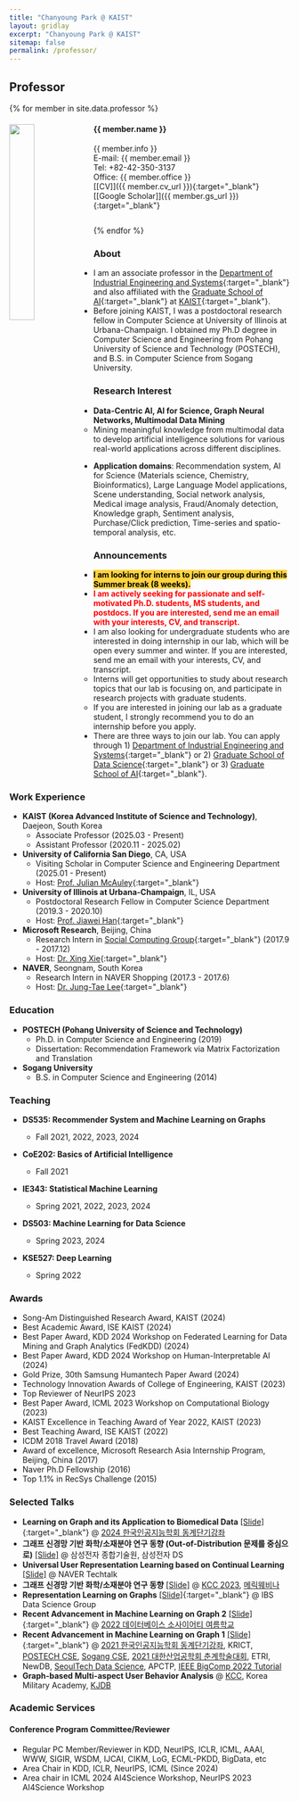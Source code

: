 ```yaml
---
title: "Chanyoung Park @ KAIST"
layout: gridlay
excerpt: "Chanyoung Park @ KAIST"
sitemap: false
permalink: /professor/
---
```


<!-- Jump to [staff](#staff), [master and bachelor students](#master-and-bachelor-students), [alumni](#alumni), [administrative support](#administrative-support), [lab visitors](#lab-visitors). -->

## Professor
{% for member in site.data.professor %}
<div class="row">
<div class="col-sm-8 clearfix">
  <img src="{{ site.url }}{{ site.baseurl }}/images/teampic/{{ member.photo }}" class="img-responsive" width="30%" style="float: left" />
  <h4>{{ member.name }}</h4>
  {{ member.info }}<br>E-mail: {{ member.email }}<br>
  Tel: +82-42-350-3137<br> 
  Office: {{ member.office }}<br>
  [[CV]]({{ member.cv_url }}){:target="_blank"}[[Google Scholar]]({{ member.gs_url }}){:target="_blank"}
  <ul style="overflow: hidden">
  </ul>
</div>
</div>
{% endfor %}

### About
- I am an associate professor in the [Department of Industrial Engineering and Systems](https://ie.kaist.ac.kr/){:target="_blank"} and also affiliated with the [Graduate School of AI](http://gsai.kaist.ac.kr/){:target="_blank"} at [KAIST](http://kaist.ac.kr/){:target="_blank"}. 
- Before joining KAIST, I was a postdoctoral research fellow in Computer Science at University of Illinois at Urbana-Champaign. I obtained my Ph.D degree in Computer Science and Engineering from Pohang University of Science and Technology (POSTECH), and B.S. in Computer Science from Sogang University.

### Research Interest
<!-- #### (Click [here](https://kaist-dsail.github.io/files/research.pdf){:target="_blank"} for more detail) -->
- <b>Data-Centric AI, AI for Science, Graph Neural Networks, Multimodal Data Mining</b>
  - Mining meaningful knowledge from multimodal data to develop artificial intelligence solutions for various real-world applications across different disciplines.
<!--   - Keywords: Multimodal user behavior analysis, Machine learning for graphs, Graph neural network, Graph representation learning, AI for Science -->
  - <b>Application domains</b>: 
  Recommendation system, AI for Science (Materials science, Chemistry, Bioinformatics), Large Language Model applications, Scene understanding, Social network analysis, Medical image analysis, Fraud/Anomaly detection, Knowledge graph, Sentiment analysis, Purchase/Click prediction, Time-series and spatio-temporal analysis, etc.

### Announcements
- <mark style='background-color: #ffd33d'><b>I am looking for interns to join our group during this Summer break (8 weeks). </b>
  <!-- Click <a href="https://ise.kaist.ac.kr/notices/view/id/3026" target="_blank">here</a> for more detail (Due date&#58;May. 7). Apply through the <a href="https://forms.gle/3nbchqaLEvhewWPj9" target="_blank">official link</a> and send an email to cy.park (at) kaist.ac.kr <b>with your CV and transcript</b> to confirm that you have submitted your application. -->
- <span style="color:red"><b>I am actively seeking for passionate and self-motivated Ph.D. students, MS students, and postdocs. If you are interested, send me an email with your interests, CV, and transcript.</b></span>  
- I am also looking for undergraduate students who are interested in doing internship in our lab, which will be open every summer and winter. If you are interested, send me an email with your interests, CV, and transcript. 
  + Interns will get opportunities to study about research topics that our lab is focusing on, and participate in research projects with graduate students.
  + If you are interested in joining our lab as a graduate student, I strongly recommend you to do an internship before you apply.
- There are three ways to join our lab. You can apply through 1) [Department of Industrial Engineering and Systems](https://ie.kaist.ac.kr/){:target="_blank"} or 2) [Graduate School of Data Science](https://gsds.kaist.ac.kr/){:target="_blank"} or 3) [Graduate School of AI](http://gsai.kaist.ac.kr/){:target="_blank"}.


<!-- ### News
- (2022.11) A paper got accepted at NeurIPS 2022 GLFrontiers Workshop.
- (2022.10) A paper got accepted at EMNLP 2022 (Findings).
- (2022.09) A paper got accepted at ICDM 2022.
- (2022.08) I gave a tutorial at <a href="https://sites.google.com/view/dbsummerschool2022" target="_blank">2022 데이터베이스 소사이어티 여름학교</a>.
- (2022.08) Three papers got accepted at CIKM 2022.
- (2022.05) A paper got accepted at KDD 2022.
- (2022.04) Two papers got accepted at SIGIR 2022.
- (2021.12) A paper got accepted at AAAI 2022.
- (2021.09) A paper got accepted at ICDM 2021.
- (2021.07) Call For Paper: Frontiers in Artificial Intelligence [(Graph representation learning: Methods and Applications)](https://www.frontiersin.org/research-topics/22665/graph-representation-learning-methods-and-applications#overview){:target="_blank"}
- (2021.06) I gave a tutorial at <a href="http://kiie.org/wp/2021a/online.asp" target="_blank">2021 대한산업공학회 춘계학술대회</a>.
- (2021.04) A paper got accepted at SIGIR 2021.
- (2021.02) I gave a tutorial at [2021 한국인공지능학회 동계단기강좌](http://aiassociation.kr/Conference/ConferenceView.asp?AC=0&CODE=CC20210101&CpPage=104#CONF){:target="_blank"} [[Slide]](https://kaist-dsail.github.io/files/MLGraph2021.pdf){:target="_blank"}.
- (2021.01) A paper got accepted at WWW 2021.
- (2020.11) I joined KAIST as an assistant professor.
- (2020.09) A paper got accepted at ICDM 2020.
- (2020.02) A paper got accepted at KDD 2020 (research track).
- (2019.11) A paper got accepted at AAAI 2020.
- (2019.05) Two papers got accepted at CIKM 2019.
- (2019.01) I joined University of Illinois at Urbana-Champaign as a postdoctoral research fellow.
- (2018.10) I successfully defended Ph.D thesis. -->

<!-- ### Selected Presentation Slide
- <b>Recent Advancement in Machine Learning on Graph 2</b> [[Slide]](https://kaist-dsail.github.io/files/MLGraph2022.pdf){:target="_blank"} ([2022 데이터베이스 소사이어티 여름학교](https://sites.google.com/view/dbsummerschool2022){:target="_blank"})
- <b>Recent Advancement in Machine Learning on Graph 1</b> [[Slide]](https://kaist-dsail.github.io/files/MLGraph2021.pdf){:target="_blank"} ([2021 한국인공지능학회 동계단기강좌](http://aiassociation.kr/Conference/ConferenceView.asp?AC=0&CODE=CC20210101&CpPage=104#CONF){:target="_blank"}) 
-->



### Work Experience
- <b>KAIST (Korea Advanced Institute of Science and Technology)</b>, Daejeon, South Korea
  + Associate Professor (2025.03 - Present)
  + Assistant Professor (2020.11 - 2025.02)
- <b>University of California San Diego</b>, CA, USA 
  + Visiting Scholar in Computer Science and Engineering Department (2025.01 - Present)
  + Host: [Prof. Julian McAuley](https://cseweb.ucsd.edu/~jmcauley/){:target="_blank"}
- <b>University of Illinois at Urbana-Champaign</b>, IL, USA 
  + Postdoctoral Research Fellow in Computer Science Department (2019.3 - 2020.10)
  + Host: [Prof. Jiawei Han](http://hanj.cs.illinois.edu/){:target="_blank"}
- <b>Microsoft Research</b>, Beijing, China 
  + Research Intern in [Social Computing Group](https://www.microsoft.com/en-us/research/group/social-computing-beijing/){:target="_blank"} (2017.9 - 2017.12)
  + Host: [Dr. Xing Xie](https://www.microsoft.com/en-us/research/people/xingx/){:target="_blank"}
- <b>NAVER</b>, Seongnam, South Korea 
  + Research Intern in NAVER Shopping (2017.3 - 2017.6)
  + Host: [Dr. Jung-Tae Lee](https://scholar.google.com/citations?user=b7aYQFAAAAAJ&hl=en){:target="_blank"}
    


### Education
- <b>POSTECH (Pohang University of Science and Technology)</b>
  + Ph.D. in Computer Science and Engineering (2019)
  + Dissertation: Recommendation Framework via Matrix Factorization and Translation
  <!-- + Advisor: [Prof. Hwanjo Yu](http://hwanjoyu.org/){:target="_blank"} -->
- <b>Sogang University</b>
  + B.S. in Computer Science and Engineering (2014)
  <!-- + Graduated with Honors (Magma Cum Laude) -->


### Teaching
- <b>DS535: Recommender System and Machine Learning on Graphs</b>
  + Fall 2021, 2022, 2023, 2024

- <b>CoE202: Basics of Artificial Intelligence</b>
  + Fall 2021

- <b>IE343: Statistical Machine Learning</b>
  + Spring 2021, 2022, 2023, 2024

- <b>DS503: Machine Learning for Data Science</b>
  + Spring 2023, 2024

- <b>KSE527: Deep Learning</b>
  + Spring 2022


### Awards
- Song-Am Distinguished Research Award, KAIST (2024)
- Best Academic Award, ISE KAIST (2024)
- Best Paper Award, KDD 2024 Workshop on Federated Learning for Data Mining and Graph Analytics (FedKDD) (2024)
- Best Paper Award, KDD 2024 Workshop on Human-Interpretable AI (2024)
- Gold Prize, 30th Samsung Humantech Paper Award (2024)
- Technology Innovation Awards of College of Engineering, KAIST (2023)
- Top Reviewer of NeurIPS 2023
- Best Paper Award, ICML 2023 Workshop on Computational Biology (2023)
- KAIST Excellence in Teaching Award of Year 2022, KAIST (2023)
- Best Teaching Award, ISE KAIST (2022)
- ICDM 2018 Travel Award (2018)
- Award of excellence, Microsoft Research Asia Internship Program, Beijing, China (2017)
- Naver Ph.D Fellowship (2016)
- Top 1.1% in RecSys Challenge (2015)

### Selected Talks
- <b>Learning on Graph and its Application to Biomedical Data</b> [[Slide]](https://kaist-dsail.github.io/files/LOG2024.pdf){:target="_blank"} @ 
<a href="https://aiassociation.kr/Conference/ConferenceView.asp?AC=0&CODE=CC20240101&CpPage=231#CONF" target="_blank">2024 한국인공지능학회 동계단기강좌</a>
- <b>그래프 신경망 기반 화학/소재분야 연구 동향 (Out-of-Distribution 문제를 중심으로)</b> <a href="https://kaist-dsail.github.io/files/SAIT2023.pdf" target="_blank">[Slide]</a> @ 삼성전자 종합기술원, 삼성전자 DS
- <b>Universal User Representation Learning based on Continual Learning</b> <a href="https://kaist-dsail.github.io/files/NAVER_Techtalk2023.pdf" target="_blank">[Slide]</a> @ NAVER Techtalk
- <b>그래프 신경망 기반 화학/소재분야 연구 동향</b> <a href="https://kaist-dsail.github.io/files/KCC2023.pdf" target="_blank">[Slide]</a> @ <a href="https://www.kiise.or.kr/conference/main/getContent.do?CC=KCC&CS=2023&PARENT_ID=011500&content_no=1795" target="_blank">KCC 2023</a>, 
<a href="https://www.materic.or.kr/v2/mchannel/view.asp?id=6269&type=webinar" target="_blank">메릭웨비나</a> 
- <b>Representation Learning on Graphs</b> [[Slide]](https://kaist-dsail.github.io/files/GRL.pdf){:target="_blank"} @ IBS Data Science Group
- <b>Recent Advancement in Machine Learning on Graph 2</b> [[Slide]](https://kaist-dsail.github.io/files/MLGraph2022.pdf){:target="_blank"} @ 
<a href="https://sites.google.com/view/dbsummerschool2022" target="_blank">2022 데이터베이스 소사이어티 여름학교</a>
- <b>Recent Advancement in Machine Learning on Graph 1</b> [[Slide]](https://kaist-dsail.github.io/files/MLGraph2021.pdf){:target="_blank"} @ 
<a href="http://aiassociation.kr/Conference/ConferenceView.asp?AC=0&CODE=CC20210101&CpPage=104#CONF" target="_blank">2021 한국인공지능학회 동계단기강좌</a>,
KRICT,
<a href="https://cse.postech.ac.kr/recent-advances-in-machine-learning-on-graphs/?pageds=3&p_id=80&k=&c= " target="_blank">POSTECH CSE</a>,
<a href="https://cs.sogang.ac.kr/front/cmsboardview.do?currentPage=1&searchField=D.TITLE&searchValue=%EC%84%B8%EB%AF%B8%EB%82%98&searchLowItem=ALL&bbsConfigFK=1905&siteId=cs&pkid=868035" target="_blank">Sogang CSE</a>,
<a href="http://kiie.org/wp/2021a/online.asp" target="_blank">2021 대한산업공학회 춘계학술대회</a>,
ETRI,
NewDB,
<a href="https://data.seoultech.ac.kr/notice/bbs/?do=view&profboardidx=0&bnum=57140&bidx=511932&cate=7&allboard=false&nowpage=1" target="_blank">SeoulTech Data Science</a>,
APCTP,
<a href="http://www.bigcomputing.org/tutorials.html" target="_blank">IEEE BigComp 2022 Tutorial</a>
- <b>Graph-based Multi-aspect User Behavior Analysis</b> @ 
<a href="https://www.kiise.or.kr/conference/main/getContent.do?CC=kcc&CS=2021&content_no=1350&PARENT_ID=011400" target="_blank">KCC</a>,
Korea Military Academy,
<a href="https://event.dbsj.org/kjdb2021/index.html" target="_blank">KJDB</a>


### Academic Services
#### Conference Program Committee/Reviewer
- Regular PC Member/Reviewer in KDD, NeurIPS, ICLR, ICML, AAAI, WWW, SIGIR, WSDM, IJCAI, CIKM, LoG, ECML-PKDD, BigData, etc
- Area Chair in KDD, ICLR, NeurIPS, ICML (Since 2024)
- Area chair in ICML 2024 AI4Science Workshop, NeurIPS 2023 AI4Science Workshop

<!-- - ACM SIGKDD Conference on Knowledge Discovery and Data Mining (KDD) [2022-present]
- The Web Conference (WWW) [2020-present]
- AAAI Conference on Artificial Intelligence (AAAI), [2021-present]
- Conference on Neural Information Processing Systemss (NeurIPS) [2022-present]
- International Conference on Machine Learning (ICML) [2023-present]
- The International Conference on Learning Representations (ICLR), 2022
- ACM International Conference on Research and Development in Information Retrieval (SIGIR) [2023-present]
- ACM International Web Search and Data Mining Conference (WSDM) [2023-present]
- International Joint Conference on Artificial Intelligence (IJCAI) [2023-present]
- ACM International Conference on Information and Knowledge Management (CIKM) [2023-present]
- International ACM SIGIR Conference on Information Retrieval in the Asia Pacific (SIGIR-AP) [2023-present]
- Learning on Graphs Conference (LoG) [2022-present]
- The Web Conference (WWW) Poster Track, 2020
- ACM International Conference on Information and Knowledge Management (CIKM) Short Paper Track, 2020
- IEEE International Conference on Big Data (BigData) [2020-2023]
- ECML-PKDD Research Track [2023-present]
- ECML-PKDD Applied Data Science Track and Demo Track [2020-2021]
- International Conference on Database Systems for Advanced Applications (DASFAA), 2021
- International Conference on Big Data and Smart Computing (BigComp) 2023
- International Conference on Internet and Web Applications and Services (ICIW) [2017-2018]
- Graph Learning @ TheWebConf, 2022
- International Joint Conference on Artificial Intelligence (IJCAI) - Special Track on AI for Good, 2022


#### Journal Reviewer
- ACM Transactions on Knowledge Discovery from Data (TKDD)
- IEEE Transactions on Neural Networks and Learning Systems (TNNLS)
- ACM Transactions on Knowledge and Data Engineering (TKDE)
- ACM Transactions on Information Systems (TOIS)
- ACM Interactive, Mobile, Wearable and Ubiquitous Technologies (IMWUT)
- ACM Transactions on Intelligent Systems and Technology (TIST)
- Journal of Computational Science, Elsevier
- Physica A: Statistical Mechanics and its Applications, Elsevier
- ISA Transactions, Elsevier
- Journal of King Saud University, Elsevier
- Reliability Engineering & System Safety, Elsevier
- Applied Soft Computing, Elsevier
- Data & Knowledge Engineering, Elsevier
- Pattern Recognition, Elsevier
- Information Sciences, Elsevier
- Knowledge-Based Systems, Elsevier
- Expert Systems with Applications, Elsevier
- ISA Transactions, Elsevier
- Computational and Structural Biotechnology Journal, Elsevier
- Data Mining and Knowledge Discovery, Springer
- Frontiers of Computer Science, Springer
- Transactions on Asian and Low-Resource Language Information Processing, ACM
- Applied Intelligence (APIN), Springer
- An International Journal on Advances of Computer Science for Geographic Information Systems (GeoInformatica), Springer
- PLOS ONE, Public Library of Science
- IEEE Access
- Concurrency and Computation: Practice and Experience, John Wiley and Sons Ltd
- Applied Computational Intelligence and Soft Computing, Hindawi
- Mathematical Problems in Engineering, Hindawi
- Wireless Communications and Mobile Computing, Hindawi
- Mathematics, MDPI
- Electronics, MDPI
- Applied Sciences, MDPI
- Information, MDPI
- Entropy, MDPI
 --><!-- 
#### Editorial Boards
- Frontiers in Artificial Intelligence [(Graph representation learning: Methods and Applications)](https://www.frontiersin.org/research-topics/22665/graph-representation-learning-methods-and-applications#overview){:target="_blank"}
- Frontiers in Big Data -->

#### Event Organizations
- General Chair, The ACM International Conference on Information and Knowledge Management (CIKM) [2025]
- Proceedings Chair, The ACM International Conference on Information and Knowledge Management (CIKM) [2023]

<!-- #### Event Organizations -->

<!-- ### Teaching
- POSTECH CSED312: Operating System
  + Teaching Assistant (Fall 2016)
- POSTECH CSED352: Data Communications
  + Teaching Assistant (Fall 2014)
 -->









